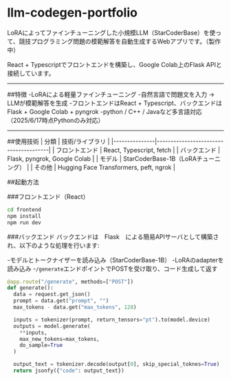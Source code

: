 # llm-codegen-portfolio

LoRAによってファインチューニングした小規模LLM（StarCoderBase）を使って、競技プログラミング問題の模範解答を自動生成するWebアプリです。（製作中）

React + Typescriptでフロントエンドを構築し、Google Colab上のFlask APIと接続しています。

---

##特徴
-LoRAによる軽量ファインチューニング
-自然言語で問題文を入力 → LLMが模範解答を生成
-フロントエンドはReact + Typescript、バックエンドはFlask + Google Colab + pyngrok
-python / C++ / Javaなど多言語対応（2025/6/17時点Pythonのみ対応）

---

##使用技術
| 分類          | 技術/ライブラリ                        |
|---------------|---------------------------------------|
| フロントエンド  | React, Typescript, fetch              |
| バックエンド    | Flask, pyngrok, Google Colab          |
| モデル          | StarCoderBase-1B（LoRAチューニング）    |
| その他          | Hugging Face Transformers, peft, ngrok |


##起動方法

###フロントエンド（React）

```bash
cd frontend
npm install
npm run dev

```


###バックエンド
バックエンドは　Flask　による簡易APIサーバとして構築され、以下のような処理を行います:

-モデルとトークナイザーを読み込み（StarCoderBase-1B）
-LoRAのadapterを読み込み
-`/generate`エンドポイントでPOSTを受け取り、コード生成して返す

```python
@app.route("/generate", methods=["POST"])
def generate():
  data = request.get_json()
  prompt = data.get("prompt", "")
  max_tokens - data.get("max_tokens", 128)

  inputs = tokenizer(prompt, return_tensors="pt").to(model.device)
  outputs = model.generate(
    **inputs,
    max_new_tokens=max_tokens,
    do_sample=True
  )

  output_text = tokenizer.decode(output[0], skip_special_toknes=True)
  return jsonfy({"code": output_text})
```



